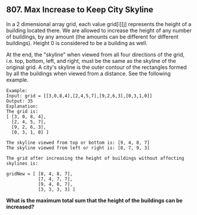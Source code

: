 ## 807. Max Increase to Keep City Skyline

In a 2 dimensional array grid, each value grid[i][j] represents the height of a building located there. We are allowed to increase the height of any number of buildings, by any amount (the amounts can be different for different buildings). Height 0 is considered to be a building as well.  

At the end, the "skyline" when viewed from all four directions of the grid, i.e. top, bottom, left, and right, must be the same as the skyline of the original grid. A city's skyline is the outer contour of the rectangles formed by all the buildings when viewed from a distance. See the following example.  

```
Example:
Input: grid = [[3,0,8,4],[2,4,5,7],[9,2,6,3],[0,3,1,0]]  
Output: 35  
Explanation:  
The grid is:  
[ [3, 0, 8, 4],   
  [2, 4, 5, 7],  
  [9, 2, 6, 3],  
  [0, 3, 1, 0] ]  

The skyline viewed from top or bottom is: [9, 4, 8, 7]  
The skyline viewed from left or right is: [8, 7, 9, 3]  

The grid after increasing the height of buildings without affecting skylines is:  

gridNew = [ [8, 4, 8, 7],  
            [7, 4, 7, 7],  
            [9, 4, 8, 7],  
            [3, 3, 3, 3] ]
```

**What is the maximum total sum that the height of the buildings can be increased?**
